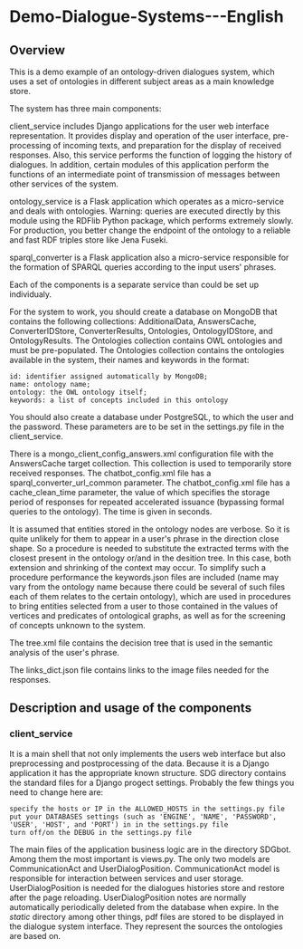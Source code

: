 # Demo-Dialogue-Systems---English

## Overview
This is a demo example of an ontology-driven dialogues system, which uses a set of ontologies in different subject areas as a main knowledge store.

The system has three main components: 

client_service includes Django applications for the user web interface representation. It provides display and operation of the user interface, pre-processing of incoming texts, and preparation for the display of received responses. Also, this service performs the function of logging the history of dialogues. In addition, certain modules of this application perform the functions of an intermediate point of transmission of messages between other services of the system.
    
ontology_service is a Flask application which operates as a micro-service and deals with ontologies. Warning: queries are executed directly by this module using the RDFlib Python package, which performs extremely slowly. For production, you better change the endpoint of the ontology to a reliable and fast RDF triples store like Jena Fuseki.
    
sparql_converter is a Flask application also a micro-service responsible for the formation of SPARQL queries according to the input users' phrases. 

Each of the components is a separate service than could be set up individualy.
    
For the system to work, you should create a database on MongoDB that contains the following collections: AdditionalData, AnswersCache, ConverterIDStore, ConverterResults, Ontologies, OntologyIDStore, and OntologyResults. The Ontologies collection contains OWL ontologies and must be pre-populated. The Ontologies collection contains the ontologies available in the system, their names and keywords in the format: 

    id: identifier assigned automatically by MongoDB;
    name: ontology name;
    ontology: the OWL ontology itself;
    keywords: a list of concepts included in this ontology

You should also create a database under PostgreSQL, to which the user and the password. These parameters are to be set in the settings.py file in the client_service.

There is a mongo_client_config_answers.xml configuration file with the AnswersCache target collection. This collection is used to temporarily store received responses.
The chatbot_config.xml file has a sparql_converter_url_common parameter. The chatbot_config.xml file has a cache_clean_time parameter, the value of which specifies the storage period of responses for repeated accelerated issuance (bypassing formal queries to the ontology). The time is given in seconds.

It is assumed that entities stored in the ontology nodes are verbose. So it is quite unlikely for them to appear in a user's phrase in the direction close shape. So a procedure is needed to substitute the extracted terms with the closest present in the ontology or/and in the desition tree. In this case, both extension and shrinking of the context may occur. To simplify such a procedure performance the keywords.json files are included (name may vary from the ontology name because there could be several of such files each of them relates to the certain ontology), which are used in procedures to bring entities selected from a user to those contained in the values of vertices and predicates of ontological graphs, as well as for the screening of concepts unknown to the system.  

The tree.xml file contains the decision tree that is used in the semantic analysis of the user's phrase.

The links_dict.json file contains links to the image files needed for the responses. 

## Description and usage of the components

### client_service
It is a main shell that not only implements the users web interface but also preprocessing and postprocessing of the data.
Because it is a Django application it has the appropriate known structure. SDG directory contains the standard files for a Django progect settings. Probably the few things you need to change here are:

    specify the hosts or IP in the ALLOWED_HOSTS in the settings.py file
    put your DATABASES settings (such as 'ENGINE', 'NAME', 'PASSWORD', 'USER', 'HOST', and 'PORT') in in the settings.py file
    turn off/on the DEBUG in the settings.py file
    
The main files of the application business logic are in the directory SDGbot. Among them the most important is views.py. The only two models are CommunicationAct and UserDialogPosition. CommunicationAct model is responsible for interaction between services and user storage. UserDialogPosition is needed for the dialogues histories store and restore after the page reloading. UserDialogPosition notes are normally automatically periodically deleted from the database when expire.
In the *static* directory among other things, pdf files are stored to be displayed in the dialogue system interface. They represent the sources the ontologies are based on.









